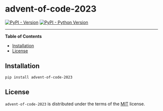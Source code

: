 # advent-of-code-2023

[![PyPI - Version](https://img.shields.io/pypi/v/advent-of-code-2023.svg)](https://pypi.org/project/advent-of-code-2023)
[![PyPI - Python Version](https://img.shields.io/pypi/pyversions/advent-of-code-2023.svg)](https://pypi.org/project/advent-of-code-2023)

-----

**Table of Contents**

- [Installation](#installation)
- [License](#license)

## Installation

```console
pip install advent-of-code-2023
```

## License

`advent-of-code-2023` is distributed under the terms of the [MIT](https://spdx.org/licenses/MIT.html) license.
